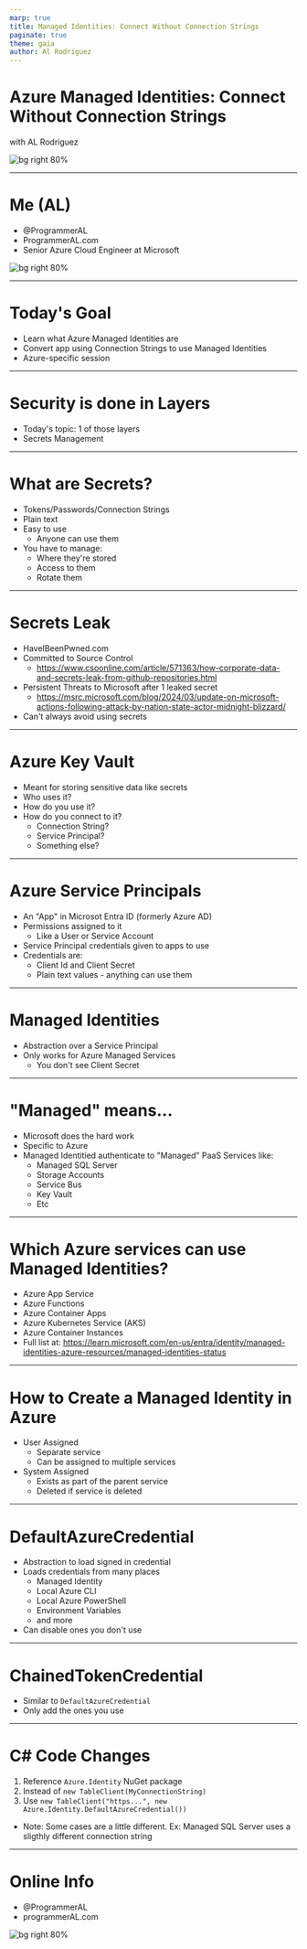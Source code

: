```yaml
---
marp: true
title: Managed Identities: Connect Without Connection Strings
paginate: true
theme: gaia
author: Al Rodriguez
---
```


# Azure Managed Identities: Connect Without Connection Strings

with AL Rodriguez

![bg right 80%](presentation-images/presentation_link_qrcode.png)

---

# Me (AL)

- @ProgrammerAL
- ProgrammerAL.com
- Senior Azure Cloud Engineer at Microsoft

![bg right 80%](presentation-images/presentation_link_qrcode.png)

---

# Today's Goal

- Learn what Azure Managed Identities are
- Convert app using Connection Strings to use Managed Identities
- Azure-specific session

---

# Security is done in Layers

- Today's topic: 1 of those layers
- Secrets Management

---

# What are Secrets?

- Tokens/Passwords/Connection Strings
- Plain text
- Easy to use
  - Anyone can use them
- You have to manage:
  - Where they're stored
  - Access to them
  - Rotate them

---

# Secrets Leak

- HaveIBeenPwned.com
- Committed to Source Control
  - https://www.csoonline.com/article/571363/how-corporate-data-and-secrets-leak-from-github-repositories.html
- Persistent Threats to Microsoft after 1 leaked secret
  - https://msrc.microsoft.com/blog/2024/03/update-on-microsoft-actions-following-attack-by-nation-state-actor-midnight-blizzard/
- Can't always avoid using secrets

---

# Azure Key Vault

- Meant for storing sensitive data like secrets
- Who uses it?
- How do you use it?
- How do you connect to it?
  - Connection String?
  - Service Principal?
  - Something else?

---

# Azure Service Principals

- An "App" in Microsot Entra ID (formerly Azure AD)
- Permissions assigned to it
  - Like a User or Service Account
- Service Principal credentials given to apps to use
- Credentials are:
  - Client Id and Client Secret
  - Plain text values - anything can use them

---

# Managed Identities

- Abstraction over a Service Principal
- Only works for Azure Managed Services
  - You don't see Client Secret

---

# "Managed" means...

- Microsoft does the hard work
- Specific to Azure
- Managed Identitied authenticate to "Managed" PaaS Services like:
  - Managed SQL Server
  - Storage Accounts
  - Service Bus
  - Key Vault
  - Etc

---

# Which Azure services can use Managed Identities?

- Azure App Service
- Azure Functions
- Azure Container Apps
- Azure Kubernetes Service (AKS)
- Azure Container Instances
- Full list at: https://learn.microsoft.com/en-us/entra/identity/managed-identities-azure-resources/managed-identities-status

---

# How to Create a Managed Identity in Azure

- User Assigned
  - Separate service
  - Can be assigned to multiple services
- System Assigned
  - Exists as part of the parent service
  - Deleted if service is deleted

---

# DefaultAzureCredential

- Abstraction to load signed in credential
- Loads credentials from many places
  - Managed Identity
  - Local Azure CLI
  - Local Azure PowerShell
  - Environment Variables
  - and more
- Can disable ones you don't use

---

# ChainedTokenCredential 

- Similar to `DefaultAzureCredential`
- Only add the ones you use

---

# C# Code Changes

1. Reference `Azure.Identity` NuGet package
1. Instead of `new TableClient(MyConnectionString)`
1. Use `new TableClient("https...", new Azure.Identity.DefaultAzureCredential())`
  - Note: Some cases are a little different. Ex: Managed SQL Server uses a sligthly different connection string

---

# Online Info

- @ProgrammerAL
- programmerAL.com

![bg right 80%](presentation-images/presentation_link_qrcode.png)
